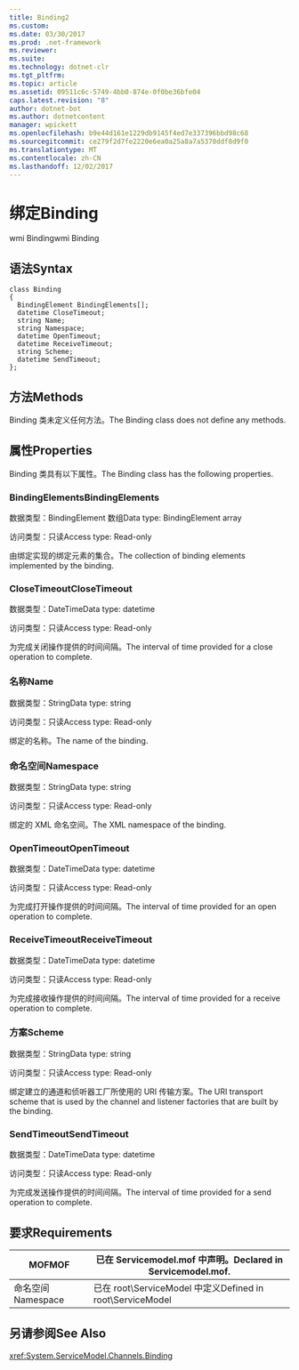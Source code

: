 ```yaml
---
title: Binding2
ms.custom: 
ms.date: 03/30/2017
ms.prod: .net-framework
ms.reviewer: 
ms.suite: 
ms.technology: dotnet-clr
ms.tgt_pltfrm: 
ms.topic: article
ms.assetid: 09511c6c-5749-4bb0-874e-0f0be36bfe04
caps.latest.revision: "8"
author: dotnet-bot
ms.author: dotnetcontent
manager: wpickett
ms.openlocfilehash: b9e44d161e1229db9145f4ed7e337396bbd98c68
ms.sourcegitcommit: ce279f2d7fe2220e6ea0a25a8a7a5370ddf8d9f0
ms.translationtype: MT
ms.contentlocale: zh-CN
ms.lasthandoff: 12/02/2017
---
```

# <a name="binding"></a><span data-ttu-id="159b5-102">绑定</span><span class="sxs-lookup"><span data-stu-id="159b5-102">Binding</span></span>
<span data-ttu-id="159b5-103">wmi Binding</span><span class="sxs-lookup"><span data-stu-id="159b5-103">wmi Binding</span></span>  
  
## <a name="syntax"></a><span data-ttu-id="159b5-104">语法</span><span class="sxs-lookup"><span data-stu-id="159b5-104">Syntax</span></span>  
  
```  
class Binding  
{  
  BindingElement BindingElements[];  
  datetime CloseTimeout;  
  string Name;  
  string Namespace;  
  datetime OpenTimeout;  
  datetime ReceiveTimeout;  
  string Scheme;  
  datetime SendTimeout;  
};  
```  
  
## <a name="methods"></a><span data-ttu-id="159b5-105">方法</span><span class="sxs-lookup"><span data-stu-id="159b5-105">Methods</span></span>  
 <span data-ttu-id="159b5-106">Binding 类未定义任何方法。</span><span class="sxs-lookup"><span data-stu-id="159b5-106">The Binding class does not define any methods.</span></span>  
  
## <a name="properties"></a><span data-ttu-id="159b5-107">属性</span><span class="sxs-lookup"><span data-stu-id="159b5-107">Properties</span></span>  
 <span data-ttu-id="159b5-108">Binding 类具有以下属性。</span><span class="sxs-lookup"><span data-stu-id="159b5-108">The Binding class has the following properties.</span></span>  
  
### <a name="bindingelements"></a><span data-ttu-id="159b5-109">BindingElements</span><span class="sxs-lookup"><span data-stu-id="159b5-109">BindingElements</span></span>  
 <span data-ttu-id="159b5-110">数据类型：BindingElement 数组</span><span class="sxs-lookup"><span data-stu-id="159b5-110">Data type: BindingElement array</span></span>  
  
 <span data-ttu-id="159b5-111">访问类型：只读</span><span class="sxs-lookup"><span data-stu-id="159b5-111">Access type: Read-only</span></span>  
  
 <span data-ttu-id="159b5-112">由绑定实现的绑定元素的集合。</span><span class="sxs-lookup"><span data-stu-id="159b5-112">The collection of binding elements implemented by the binding.</span></span>  
  
### <a name="closetimeout"></a><span data-ttu-id="159b5-113">CloseTimeout</span><span class="sxs-lookup"><span data-stu-id="159b5-113">CloseTimeout</span></span>  
 <span data-ttu-id="159b5-114">数据类型：DateTime</span><span class="sxs-lookup"><span data-stu-id="159b5-114">Data type: datetime</span></span>  
  
 <span data-ttu-id="159b5-115">访问类型：只读</span><span class="sxs-lookup"><span data-stu-id="159b5-115">Access type: Read-only</span></span>  
  
 <span data-ttu-id="159b5-116">为完成关闭操作提供的时间间隔。</span><span class="sxs-lookup"><span data-stu-id="159b5-116">The interval of time provided for a close operation to complete.</span></span>  
  
### <a name="name"></a><span data-ttu-id="159b5-117">名称</span><span class="sxs-lookup"><span data-stu-id="159b5-117">Name</span></span>  
 <span data-ttu-id="159b5-118">数据类型：String</span><span class="sxs-lookup"><span data-stu-id="159b5-118">Data type: string</span></span>  
  
 <span data-ttu-id="159b5-119">访问类型：只读</span><span class="sxs-lookup"><span data-stu-id="159b5-119">Access type: Read-only</span></span>  
  
 <span data-ttu-id="159b5-120">绑定的名称。</span><span class="sxs-lookup"><span data-stu-id="159b5-120">The name of the binding.</span></span>  
  
### <a name="namespace"></a><span data-ttu-id="159b5-121">命名空间</span><span class="sxs-lookup"><span data-stu-id="159b5-121">Namespace</span></span>  
 <span data-ttu-id="159b5-122">数据类型：String</span><span class="sxs-lookup"><span data-stu-id="159b5-122">Data type: string</span></span>  
  
 <span data-ttu-id="159b5-123">访问类型：只读</span><span class="sxs-lookup"><span data-stu-id="159b5-123">Access type: Read-only</span></span>  
  
 <span data-ttu-id="159b5-124">绑定的 XML 命名空间。</span><span class="sxs-lookup"><span data-stu-id="159b5-124">The XML namespace of the binding.</span></span>  
  
### <a name="opentimeout"></a><span data-ttu-id="159b5-125">OpenTimeout</span><span class="sxs-lookup"><span data-stu-id="159b5-125">OpenTimeout</span></span>  
 <span data-ttu-id="159b5-126">数据类型：DateTime</span><span class="sxs-lookup"><span data-stu-id="159b5-126">Data type: datetime</span></span>  
  
 <span data-ttu-id="159b5-127">访问类型：只读</span><span class="sxs-lookup"><span data-stu-id="159b5-127">Access type: Read-only</span></span>  
  
 <span data-ttu-id="159b5-128">为完成打开操作提供的时间间隔。</span><span class="sxs-lookup"><span data-stu-id="159b5-128">The interval of time provided for an open operation to complete.</span></span>  
  
### <a name="receivetimeout"></a><span data-ttu-id="159b5-129">ReceiveTimeout</span><span class="sxs-lookup"><span data-stu-id="159b5-129">ReceiveTimeout</span></span>  
 <span data-ttu-id="159b5-130">数据类型：DateTime</span><span class="sxs-lookup"><span data-stu-id="159b5-130">Data type: datetime</span></span>  
  
 <span data-ttu-id="159b5-131">访问类型：只读</span><span class="sxs-lookup"><span data-stu-id="159b5-131">Access type: Read-only</span></span>  
  
 <span data-ttu-id="159b5-132">为完成接收操作提供的时间间隔。</span><span class="sxs-lookup"><span data-stu-id="159b5-132">The interval of time provided for a receive operation to complete.</span></span>  
  
### <a name="scheme"></a><span data-ttu-id="159b5-133">方案</span><span class="sxs-lookup"><span data-stu-id="159b5-133">Scheme</span></span>  
 <span data-ttu-id="159b5-134">数据类型：String</span><span class="sxs-lookup"><span data-stu-id="159b5-134">Data type: string</span></span>  
  
 <span data-ttu-id="159b5-135">访问类型：只读</span><span class="sxs-lookup"><span data-stu-id="159b5-135">Access type: Read-only</span></span>  
  
 <span data-ttu-id="159b5-136">绑定建立的通道和侦听器工厂所使用的 URI 传输方案。</span><span class="sxs-lookup"><span data-stu-id="159b5-136">The URI transport scheme that is used by the channel and listener factories that are built by the binding.</span></span>  
  
### <a name="sendtimeout"></a><span data-ttu-id="159b5-137">SendTimeout</span><span class="sxs-lookup"><span data-stu-id="159b5-137">SendTimeout</span></span>  
 <span data-ttu-id="159b5-138">数据类型：DateTime</span><span class="sxs-lookup"><span data-stu-id="159b5-138">Data type: datetime</span></span>  
  
 <span data-ttu-id="159b5-139">访问类型：只读</span><span class="sxs-lookup"><span data-stu-id="159b5-139">Access type: Read-only</span></span>  
  
 <span data-ttu-id="159b5-140">为完成发送操作提供的时间间隔。</span><span class="sxs-lookup"><span data-stu-id="159b5-140">The interval of time provided for a send operation to complete.</span></span>  
  
## <a name="requirements"></a><span data-ttu-id="159b5-141">要求</span><span class="sxs-lookup"><span data-stu-id="159b5-141">Requirements</span></span>  
  
|<span data-ttu-id="159b5-142">MOF</span><span class="sxs-lookup"><span data-stu-id="159b5-142">MOF</span></span>|<span data-ttu-id="159b5-143">已在 Servicemodel.mof 中声明。</span><span class="sxs-lookup"><span data-stu-id="159b5-143">Declared in Servicemodel.mof.</span></span>|  
|---------|-----------------------------------|  
|<span data-ttu-id="159b5-144">命名空间</span><span class="sxs-lookup"><span data-stu-id="159b5-144">Namespace</span></span>|<span data-ttu-id="159b5-145">已在 root\ServiceModel 中定义</span><span class="sxs-lookup"><span data-stu-id="159b5-145">Defined in root\ServiceModel</span></span>|  
  
## <a name="see-also"></a><span data-ttu-id="159b5-146">另请参阅</span><span class="sxs-lookup"><span data-stu-id="159b5-146">See Also</span></span>  
 <xref:System.ServiceModel.Channels.Binding>
